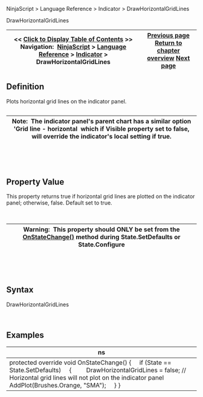 ﻿


NinjaScript \> Language Reference \> Indicator \> DrawHorizontalGridLines






















DrawHorizontalGridLines







| \<\< [Click to Display Table of Contents](drawhorizontalgridlines.md) \>\> **Navigation:**     [NinjaScript](ninjascript.md) \> [Language Reference](language_reference_wip.md) \> [Indicator](indicator.md) \> DrawHorizontalGridLines | [Previous page](displayindatabox.md) [Return to chapter overview](indicator.md) [Next page](drawonpricepanel.md) |
| --- | --- |











## Definition


Plots horizontal grid lines on the indicator panel.


## 




| Note:  The indicator panel's parent chart has a similar option 'Grid line \- horizontal  which if Visible property set to false, will override the indicator's local setting if true. |
| --- |



 


 


## Property Value


This property returns true if horizontal grid lines are plotted on the indicator panel; otherwise, false. Default set to true.


 




| Warning:  This property should ONLY be set from the [OnStateChange()](onstatechange.md) method during State.SetDefaults or State.Configure |
| --- |



 


 


## Syntax


DrawHorizontalGridLines


 


## Examples




| ns |
| --- |
| protected override void OnStateChange() {      if (State \=\= State.SetDefaults)      {          DrawHorizontalGridLines \= false; // Horizontal grid lines will not plot on the indicator panel              AddPlot(Brushes.Orange, "SMA");      } } |









